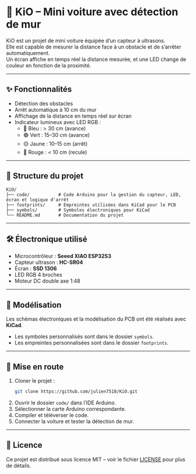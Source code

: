 

# 🚗 KiO – Mini voiture avec détection de mur

KiO est un projet de mini voiture équipée d’un capteur à ultrasons.  
Elle est capable de mesurer la distance face à un obstacle et de s’arrêter automatiquement.  
Un écran affiche en temps réel la distance mesurée, et une LED change de couleur en fonction de la proximité.

---

## ✨ Fonctionnalités
- Détection des obstacles  
- Arrêt automatique à 10 cm du mur  
- Affichage de la distance en temps réel sur écran  
- Indicateur lumineux avec LED RGB :  
  - 🔵 Bleu : > 30 cm (avance)  
  - 🟢 Vert : 15–30 cm (avance)  
  - 🟡 Jaune : 10–15 cm (arrêt)  
  - 🔴 Rouge : < 10 cm (recule)  

---

## 📂 Structure du projet
```
KiO/
├── code/           # Code Arduino pour la gestion du capteur, LED, écran et logique d'arrêt
├── footprints/     # Empreintes utilisées dans KiCad pour le PCB
├── symbols/        # Symboles électroniques pour KiCad
└── README.md       # Documentation du projet
```

---

## 🛠️ Électronique utilisé
- Microcontrôleur : **Seeed XIAO ESP32S3**  
- Capteur ultrason : **HC-SR04**  
- Écran : **SSD 1306**  
- LED RGB 4 broches  
- Moteur DC double axe 1:48

---

## 📸 Modélisation
Les schémas électroniques et la modélisation du PCB ont été réalisés avec **KiCad**.  
- Les symboles personnalisés sont dans le dossier `symbols`.  
- Les empreintes personnalisées sont dans le dossier `footprints`.

---

## 🚀 Mise en route
1. Cloner le projet :  
   ```bash
   git clone https://github.com/julien7518/KiO.git
   ```
2. Ouvrir le dossier `code/` dans l’IDE Arduino.  
3. Sélectionner la carte Arduino correspondante.  
4. Compiler et téléverser le code.  
5. Connecter la voiture et tester la détection de mur.  

---

## 📜 Licence
Ce projet est distribué sous licence MIT – voir le fichier [LICENSE](LICENSE) pour plus de détails.
  